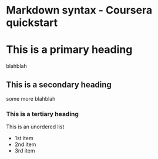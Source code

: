 # Markdown syntax - Coursera quickstart

# This is a primary heading

blahblah

## This is a secondary heading

some more blahblah

### This is a tertiary heading

This is an unordered list 
* 1st item
* 2nd item
* 3rd item




